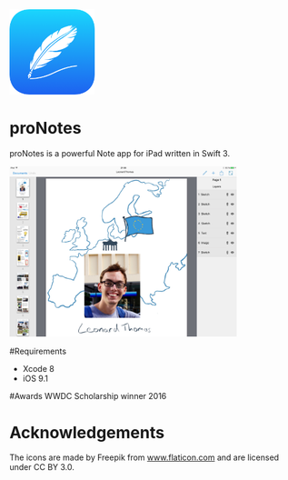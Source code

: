 

<img alt="App Icon" src="resources/icon.png" width="150">

# proNotes
proNotes is a powerful Note app for iPad written in Swift 3.  

<img alt="Screenshot" src="resources/screenshot.jpg" width = "400">

#Requirements

- Xcode 8
- iOS 9.1

#Awards
WWDC Scholarship winner 2016

# Acknowledgements
The icons are made by Freepik from www.flaticon.com and are licensed under CC BY 3.0.
